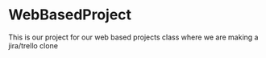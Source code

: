 # WebBasedProject
This is our project for our web based projects class where we are making a jira/trello clone
